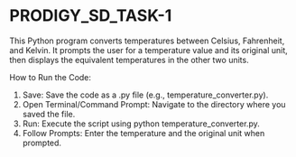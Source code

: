 # PRODIGY_SD_TASK-1
This Python program converts temperatures between Celsius, Fahrenheit, and Kelvin. It prompts the user for a temperature value and its original unit, then displays the equivalent temperatures in the other two units.

How to Run the Code:

1. Save: Save the code as a .py file (e.g., temperature_converter.py).
2. Open Terminal/Command Prompt: Navigate to the directory where you saved the file.
3. Run: Execute the script using python temperature_converter.py.
4. Follow Prompts: Enter the temperature and the original unit when prompted.
